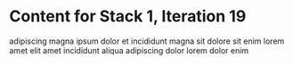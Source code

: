 # Content for Stack 1, Iteration 19
adipiscing magna ipsum dolor et incididunt magna sit dolore sit enim lorem amet elit amet incididunt aliqua adipiscing dolor lorem dolor enim 
